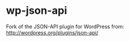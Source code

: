 wp-json-api
===========

Fork of the JSON-API plugin for WordPress from: http://wordpress.org/plugins/json-api/
